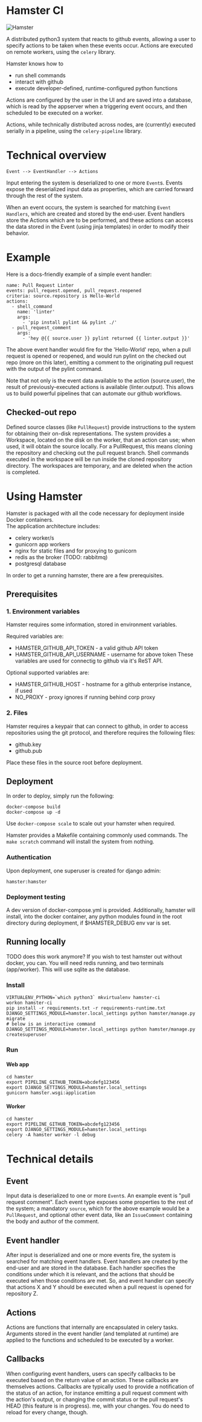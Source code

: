 # Hamster CI
![Hamster](http://i5.glitter-graphics.org/pub/1933/1933385pgqm471nc2.jpg)

A distributed python3 system that reacts to github events, allowing a user to specify actions 
to be taken when these events occur.  Actions are executed on remote workers, using the 
`celery` library.

Hamster knows how to 
  - run shell commands
  - interact with github
  - execute developer-defined, runtime-configured python functions 

Actions are configured by the user in the UI and are saved into a database,
which is read by the appserver when a triggering event occurs, and then scheduled
to be executed on a worker.

Actions, while technically distributed across nodes, are (currently) executed
serially in a pipeline, using the `celery-pipeline` library.


# Technical overview

    Event --> EventHandler --> Actions

Input entering the system is deserialized to one or more `Event`s.
Events expose the deserialized input data as properties, which 
are carried forward through the rest of the system.

When an event occurs, the system is searched for matching `Event Handlers`,
which are created and stored by the end-user.  Event handlers store the
Actions which are to be performed, and these actions can access the data
stored in the Event (using jinja templates) in order to modify their behavior.

# Example

Here is a docs-friendly example of a simple event handler:

    name: Pull Request Linter
    events: pull_request.opened, pull_request.reopened
    criteria: source.repository is Hello-World
    actions:
      - shell_command
        name: 'linter'
        args:
          - 'pip install pylint && pylint ./'
      - pull_request_comment
        args:
          - 'hey @{{ source.user }} pylint returned {{ linter.output }}'
          
The above event handler would fire for the 'Hello-World' repo, when a pull
request is opened or reopened, and would run pylint on the checked out repo 
(more on this later), emitting a comment to the originating pull request with 
the output of the pylint command.

Note that not only is the event data available to the action (source.user), the 
result of previously-executed actions is available (linter.output).  This 
allows us to build powerful pipelines that can automate our github workflows.
          
## Checked-out repo
Defined source classes (like `PullRequest`) provide instructions to the system
for obtaining their on-disk representations. The system provides a Workspace, 
located on the disk on the worker, that an action can use; when used, it will 
obtain the source locally.  For a PullRequest, this means cloning the
repository and checking out the pull request branch.  Shell commands executed
in the workspace will be run inside the cloned repository directory.
The workspaces are temporary, and are deleted when the action is completed.


# Using Hamster
Hamster is packaged with all the code necessary for deployment inside Docker
containers.  
The application architecture includes:

  - celery worker/s
  - gunicorn app workers
  - nginx for static files and for proxying to gunicorn
  - redis as the broker (TODO: rabbitmq)
  - postgresql database

In order to get a running hamster, there are a few prerequisites.

## Prerequisites
### 1. Environment variables
Hamster requires some information, stored in environment variables.

Required variables are:

  - HAMSTER_GITHUB_API_TOKEN - a valid github API token
  - HAMSTER_GITHUB_API_USERNAME - username for above token
These variables are used for connectig to github via it's ReST API.

Optional supported variables are:

  - HAMSTER_GITHUB_HOST - hostname for a github enterprise instance, if used
  - NO_PROXY - proxy ignores if running behind corp proxy
  
### 2. Files
Hamster requires a keypair that can connect to github, in order to access
repositories using the git protocol, and therefore requires the following files:

  - github.key
  - github.pub
  
Place these files in the source root before deployment.

## Deployment
In order to deploy, simply run the following:

    docker-compose build
    docker-compose up -d
    
Use `docker-compose scale` to scale out your hamster when required.

Hamster provides a Makefile containing commonly used commands.
The `make scratch` command will install the system from nothing.


### Authentication
Upon deployment, one superuser is created for django admin: 

    hamster:hamster

### Deployment testing
A dev version of docker-compose.yml is provided.  Additionally, hamster
will install, into the docker container, any python modules found in the root 
directory during deployment, if $HAMSTER_DEBUG env var is set.

## Running locally
TODO does this work anymore?
If you wish to test hamster out without docker, you can.
You will need redis running, and two terminals (app/worker).
This will use sqlite as the database.

### Install

    VIRTUALENV_PYTHON=`which python3` mkvirtualenv hamster-ci
    workon hamster-ci
    pip install -r requirements.txt -r requirements-runtime.txt
    DJANGO_SETTINGS_MODULE=hamster.local_settings python hamster/manage.py migrate
    # below is an interactive command
    DJANGO_SETTINGS_MODULE=hamster.local_settings python hamster/manage.py createsuperuser
    
### Run
#### Web app

    cd hamster
    export PIPELINE_GITHUB_TOKEN=abcdefg123456
    export DJANGO_SETTINGS_MODULE=hamster.local_settings 
    gunicorn hamster.wsgi:application

#### Worker

    cd hamster
    export PIPELINE_GITHUB_TOKEN=abcdefg123456
    export DJANGO_SETTINGS_MODULE=hamster.local_settings 
    celery -A hamster worker -l debug
    

# Technical details
## Event
Input data is deserialized to one or more `Event`s.  An example
event is "pull request comment".  Each event type exposes some properties to the rest 
of the system; a mandatory `source`, which for the above example would be a 
`PullRequest`, and optional other event data, like an `IssueComment` containing
the body and author of the comment.

## Event handler
After input is deserialized and one or more events fire, the system
is searched for matching event handlers.  Event handlers are created by the
end-user and are stored in the database.  Each handler specifies the conditions
under which it is relevant, and the actions that should be executed when
those conditons are met. So, and event handler can specify that actions X and Y 
should be executed when a pull request is opened for repository Z.

## Actions
Actions are functions that internally are encapsulated in celery tasks.
Arguments stored in the event handler (and templated at runtime) are applied
to the functions and scheduled to be executed by a worker.

## Callbacks
When configuring event handlers, users can specify callbacks to be 
executed based on the return value of an action.  These callbacks are themselves 
actions.  Callbacks are typically used to provide a notification of the status
of an action, for instance emitting a pull request comment with the action's
output, or changing the commit status or the pull request's HEAD (this feature
is in progress).
me, with your changes.  You do need to reload for every change, though.